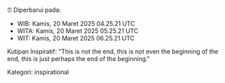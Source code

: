 ⏰ Diperbarui pada:
- WIB: Kamis, 20 Maret 2025 04.25.21 UTC
- WITA: Kamis, 20 Maret 2025 05.25.21 UTC
- WIT: Kamis, 20 Maret 2025 06.25.21 UTC

Kutipan Inspiratif:
"This is not the end, this is not even the beginning of the end, this is just perhaps the end of the beginning."


Kategori: inspirational

